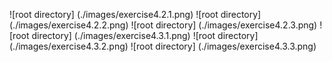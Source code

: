 ![root directory] (./images/exercise4.2.1.png)
![root directory] (./images/exercise4.2.2.png)
![root directory] (./images/exercise4.2.3.png)
![root directory] (./images/exercise4.3.1.png)
![root directory] (./images/exercise4.3.2.png)
![root directory] (./images/exercise4.3.3.png)